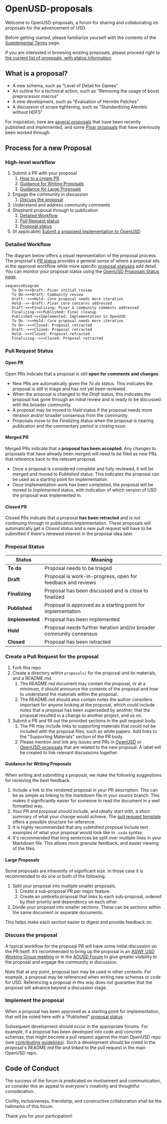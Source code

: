# OpenUSD-proposals

Welcome to OpenUSD-proposals, a forum for sharing and collaborating on proposals 
for the advancement of USD.

Before getting started, please familiarize yourself with the contents of the 
[Supplemental Terms](https://openusd.org/release/contributing_supplemental.html) 
page.

If you are interested in browsing existing proposals, please proceed right to 
[the current list of proposals, with status information](https://github.com/orgs/PixarAnimationStudios/projects/1/views/1).

## What is a proposal?

- A new schema, such as "Level of Detail for Games"
- An outline for a technical action, such as "Removing the usage of boost preprocessor macros"
- A new development, such as "Evaluation of Hermite Patches"
- A discussion of scope tightening, such as "Standardizing Alembic without HDF5"

For inspiration, here are 
[several proposals](https://github.com/orgs/PixarAnimationStudios/projects/1/views/7) 
that have been recently published and implemented, and some 
[Pixar proposals](https://openusd.org/release/wp.html) that have previously been 
worked through.

## Process for a new Proposal

### High-level workflow

1. Submit a PR with your proposal
    1. [How to a create PR ](#create-a-pull-request-for-the-proposal)
    2. [Guidance for Writing Proposals](#guidance-for-writing-proposals)
    3. [Guidance for Large Proposals](#large-proposals)
2. Engage the community in discussion
    1. [Discuss the proposal](#discuss-the-proposal)
3. Understand and address community comments
4. Shepherd proposal through to publication 
    1. [Detailed Workflow](#detailed-workflow)
    2. [Pull Request status](#pull-request-status)
    3. [Proposal status](#proposal-status)
5. (If applicable) [Submit a proposed implementation to OpenUSD](#implement-the-proposal) 

### Detailed Workflow

The diagram below offers a visual representation of the proposal process. The 
proposal's [PR status](#pull-request-status) provides a general sense of where a 
proposal sits in the approval workflow while more specific 
[proposal statuses](#proposal-status) add detail. You can monitor your proposal 
status using the [OpenUSD Proposals Status page](https://github.com/orgs/PixarAnimationStudios/projects/1/views/2).

```mermaid
sequenceDiagram
   To Do->>+Draft: Pixar initial review
   To Do->>+Draft: Community review
   Draft-->>+Hold: Core proposal needs more iteration
   Hold-->>-Draft: Pixar core concerns addressed
   Draft->>+Finalizing: Pixar & community comments addressed
   Finalizing->>+Published: Final cleanup
   Published->>+Implemented: Implementation in OpenUSD
   To Do-->>+Hold: Core proposal needs more iteration
   To Do-->>+Closed: Proposal retracted
   Draft-->>+Closed: Proposal retracted
   Hold-->>+Closed: Proposal retracted
   Finalizing-->>+Closed: Proposal retracted
```

### Pull Request Status

#### Open PR

Open PRs indicate that a proposal is still **open for comments and changes**.
- New PRs are automatically given the _To do_ status. This indicates the 
  proposal is still in triage and has not yet been reviewed.
- When the proposal is changed to the _Draft_ status, this indicates the 
  proposal has gone through an initial review and is ready to be discussed with 
  the broader community.
- A proposal may be moved to _Hold_ status if the proposal needs more iteration 
  and/or broader consensus from the community.
- Proposals move to the _Finalizing_ status when the proposal is nearing
  publication and the commentary period is closing soon.

#### Merged PR

Merged PRs indicate that a **proposal has been accepted**. Any changes to 
proposals that have already been merged will need to be filed as new PRs that 
reference back to the relevant proposal.
- Once a proposal is considered complete and fully reviewed, it will be merged 
  and moved to _Published_ status. This indicates the proposal can be used as a 
  starting point for implementation. 
- Once implementation work has been completed, the proposal will be moved to 
  _Implemented_ status, with indication of which version of USD the proposal was 
  implemented in.   

#### Closed PR

Closed PRs indicate that a proposal **has been retracted** and is not continuing 
through to publication/implementation. These proposals will automatically get a 
_Closed_ status and a new pull request will have to be submitted if there's 
renewed interest in the proposal idea later.

### Proposal Status

| Status       | Meaning                                                                 |
|--------------|-------------------------------------------------------------------------|
| **To do**     | Proposal needs to be triaged |
| **Draft**    | Proposal is work-in-progress, open for feedback and reviews   |
| **Finalizing**    | Proposal has been discussed and is close to finalized   |
| **Published**| Proposal is approved as a starting point for implementation    |
| **Implemented** | Proposal has been implemented      |
| **Hold**     | Proposal needs further iteration and/or broader community consensus    |
| **Closed**   | Proposal has been retracted    |

### Create a Pull Request for the proposal

1. Fork this repo.
2. Create a directory within `proposals/` for the proposal and its materials, 
   and a README.md.
    1. The README.md document may contain the proposal, or at a minimum, it 
       should announce the contents of the proposal and how to understand the 
       materials within the proposal. 
    2. The README.md should also contain notes the author considers important 
       for anyone looking at the proposal, which could include notes that a 
       proposal has been superseded by another, that the proposal resulted in a 
       change to another project, and so on.
3. Submit a PR and fill out the provided sections in the pull request body.
    1. The PR may include links to supporting materials that could not be 
       included with the proposal files, such as white papers. Add links to the 
       "Supporting Materials" section of the PR body.
    2. Please mention and link any issues and PRs in 
       [OpenUSD](https://github.com/PixarAnimationStudios/OpenUSD) or 
       [OpenUSD-proposals](https://github.com/PixarAnimationStudios/OpenUSD-proposals) 
       that are related to the new proposal. A label will be created to link 
       relevant discussions together. 

#### Guidance for Writing Proposals

When writing and submitting a proposal, we make the following suggestions for 
receiving the best feedback.

1. Include a link to the rendered proposal in your PR description. This can be 
   as simple as linking to the markdown file in your source branch. This makes 
   it significantly easier for someone to read the document in a well formatted 
   way.
2. Your PR and proposal should include, and ideally start with, a short summary 
   of what your change would achieve. The 
   [pull request template](https://github.com/PixarAnimationStudios/OpenUSD-proposals/blob/main/.github/pull_request_template.md) 
   offers a possible structure for reference.
3. It is highly recommended that any submitted proposal include text examples of 
   what your proposal would look like in `.usda` syntax.
4. It's recommended that long sentences be split over multiple lines in your 
   Markdown file. This allows more granular feedback, and easier viewing of the 
   files.

#### Large Proposals

Some proposals are inherently of significant size. In those case it is 
recommended to do one or both of the following:

1. Split your proposal into multiple smaller proposals.
   1. Create a sub-proposal PR per major feature. 
   2. Create an umbrella proposal that links to each sub-proposal, ordered by 
      their priority and dependency on each other.
2. Divide your proposal into smaller sections. These can be sections within the 
   same document or separate documents.

This helps make each section easier to digest and provide feedback on.

### Discuss the proposal

A typical workflow for the proposal PR will have some initial discussion on the 
PR itself. It’s recommended to bring up the proposal in an 
[ASWF USD Working Group meeting](https://www.aswf.io/get-involved/) or in the 
[AOUSD Forum](https://forum.aousd.org/) to give greater visibility to the 
proposal and engage the community in discussion.

Note that at any point, proposal text may be used in other contexts. For 
example, a proposal may be referenced when writing new schemas or code for USD. 
Referencing a proposal in this way does not guarantee that the proposal will 
advance beyond a discussion stage.

### Implement the proposal

When a proposal has been approved as a starting point for implementation, that 
will be noted here with a “Published” [proposal status](#proposal-status). 

Subsequent development should occur in the appropriate forums. For example, if a 
proposal has been developed into code and concrete schemas, that might become a 
pull request against the main OpenUSD repo (see 
[contributing guidelines](https://github.com/PixarAnimationStudios/OpenUSD/blob/dev/CONTRIBUTING.md)). 
Such a development should be noted in the proposal's README.md file and linked 
to the pull request in the main OpenUSD repo.

## Code of Conduct

The success of the forum is predicated on involvement and communication, so 
consider this an appeal to everyone's creativity and thoughtful consideration.

Civility, inclusiveness, friendship, and constructive collaboration shall be the 
hallmarks of this forum.

Thank you for your participation!
